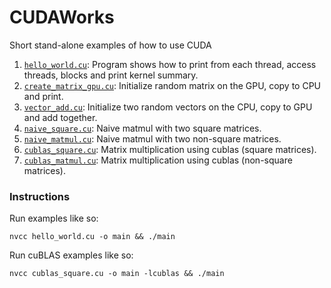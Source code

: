 # CUDAWorks

Short stand-alone examples of how to use CUDA

1. [`hello_world.cu`](hello_world.cu): Program shows how to print from each thread, access threads, blocks and print kernel summary.
2. [`create_matrix_gpu.cu`](create_matrix_gpu.cu): Initialize random matrix on the GPU, copy to CPU and print.
3. [`vector_add.cu`](vector_add.cu): Initialize two random vectors on the CPU, copy to GPU and add together.
4. [`naive_square.cu`](naive_square.cu): Naive matmul with two square matrices.
5. [`naive_matmul.cu`](naive_matmul.cu): Naive matmul with two non-square matrices.
6. [`cublas_square.cu`](cublas_square.cu): Matrix multiplication using cublas (square matrices).
7. [`cublas_matmul.cu`](cublas_matmul.cu): Matrix multiplication using cublas (non-square matrices).

### Instructions

Run examples like so:
```
nvcc hello_world.cu -o main && ./main
```

Run cuBLAS examples like so:
```
nvcc cublas_square.cu -o main -lcublas && ./main
```